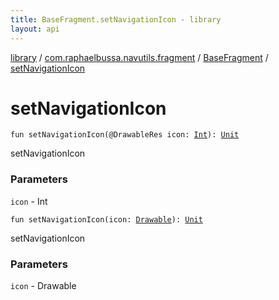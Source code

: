 ```yaml
---
title: BaseFragment.setNavigationIcon - library
layout: api
---
```


<div class='api-docs-breadcrumbs'><a href="../../index.html">library</a> / <a href="../index.html">com.raphaelbussa.navutils.fragment</a> / <a href="index.html">BaseFragment</a> / <a href="./set-navigation-icon.html">setNavigationIcon</a></div>

# setNavigationIcon

<div class="overload-group" markdown="1">

<div class="signature"><code><span class="keyword">fun </span><span class="identifier">setNavigationIcon</span><span class="symbol">(</span><span class="identifier">@DrawableRes</span> <span class="parameterName" id="com.raphaelbussa.navutils.fragment.BaseFragment$setNavigationIcon(kotlin.Int)/icon">icon</span><span class="symbol">:</span>&nbsp;<a href="https://kotlinlang.org/api/latest/jvm/stdlib/kotlin/-int/index.html"><span class="identifier">Int</span></a><span class="symbol">)</span><span class="symbol">: </span><a href="https://kotlinlang.org/api/latest/jvm/stdlib/kotlin/-unit/index.html"><span class="identifier">Unit</span></a></code></div>

setNavigationIcon

### Parameters

<code>icon</code> - Int

</div>
<div class="overload-group" markdown="1">

<div class="signature"><code><span class="keyword">fun </span><span class="identifier">setNavigationIcon</span><span class="symbol">(</span><span class="parameterName" id="com.raphaelbussa.navutils.fragment.BaseFragment$setNavigationIcon(android.graphics.drawable.Drawable)/icon">icon</span><span class="symbol">:</span>&nbsp;<a href="https://developer.android.com/reference/android/graphics/drawable/Drawable.html"><span class="identifier">Drawable</span></a><span class="symbol">)</span><span class="symbol">: </span><a href="https://kotlinlang.org/api/latest/jvm/stdlib/kotlin/-unit/index.html"><span class="identifier">Unit</span></a></code></div>

setNavigationIcon

### Parameters

<code>icon</code> - Drawable

</div>
